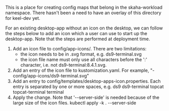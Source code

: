 This is a place for creating config maps that belong in the skaha-workload namespace.  There hasn't been a need to have an overlay of this directory for keel-dev yet.

For an existing desktop-app without an icon on the desktop, we can follow the steps below to add an icon which a user can use to start up the desktop-app. Note that the steps are performed at deployment time.
1. Add an icon file to config/app-icons/. There are two limitations:
   - the icon needs to be in .svg format, e.g. ds9-terminal.svg
   - the icon file name must only use all characters before the ':' character, i.e. not ds9-terminal:8.4.1.svg.
2. Add an entry of the icon file to kustomization.yaml. For example, "- config/app-icons/ds9-terminal.svg"
3. Add an entry to config/templates/desktop-apps-icon.properties. Each entry is separated by one or more spaces, e.g. ds9 ds9-terminal topcat topcat-terminal terminal
3. Apply the change. Note that '--server-side' is needed because of the large size of the icon files. 
   kubectl apply -k . --server-side
